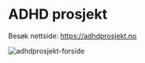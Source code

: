 # ADHD prosjekt

Besøk nettside: https://adhdprosjekt.no

![adhdprosjekt-forside](https://user-images.githubusercontent.com/77626314/163989048-aab61276-003e-4607-aba0-08a550674ba1.png)
